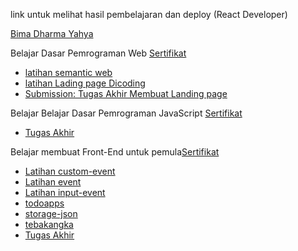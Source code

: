 link untuk melihat hasil pembelajaran dan deploy (React Developer)

[Bima Dharma Yahya](https://github.com/bimadharma)

Belajar Dasar Pemrograman Web [Sertifikat](https://www.dicoding.com/certificates/53XEO288YZRN)
- [latihan semantic web](https://bimadharma.github.io/IDCamp-2024/Belajar%20Dasar%20Pemrograman%20Web/latihan/)
- [latihan Lading page Dicoding](https://bimadharma.github.io/IDCamp-2024/Belajar%20Dasar%20Pemrograman%20Web/latihan2/)
- [Submission: Tugas Akhir Membuat Landing page](https://bimadharma.github.io/IDCamp-2024/Belajar%20Dasar%20Pemrograman%20Web/Submission_Tugas-Akhir/)


Belajar Belajar Dasar Pemrograman JavaScript [Sertifikat](https://www.dicoding.com/certificates/07Z6488LMPQR/)
- [Tugas Akhir](https://github.com/bimadharma/IDCamp-2024/tree/main/Belajar%20Dasar%20Pemrograman%20JavaScript/final-assessment)


Belajar membuat Front-End untuk pemula[Sertifikat](https://www.dicoding.com/certificates/4EXG7K33GPRL)
- [Latihan custom-event](https://bimadharma.github.io/IDCamp-2024/Belajar%20Membuat%20Front-End%20Web%20untuk%20Pemula/custom-event.html)
- [Latihan event](https://bimadharma.github.io/IDCamp-2024/Belajar%20Membuat%20Front-End%20Web%20untuk%20Pemula/event.html)
- [Latihan input-event](https://bimadharma.github.io/IDCamp-2024/Belajar%20Membuat%20Front-End%20Web%20untuk%20Pemula/inputEvent.html)
- [todoapps](https://bimadharma.github.io/IDCamp-2024/Belajar%20Membuat%20Front-End%20Web%20untuk%20Pemula/todoapps/index.html)
- [storage-json](https://bimadharma.github.io/IDCamp-2024/Belajar%20Membuat%20Front-End%20Web%20untuk%20Pemula/storage-json.html)
- [tebakangka](https://bimadharma.github.io/IDCamp-2024/Belajar%20Membuat%20Front-End%20Web%20untuk%20Pemula/tebakangka.html)
- [Tugas Akhir](https://bimadharma.github.io/IDCamp-2024/Belajar%20Membuat%20Front-End%20Web%20untuk%20Pemula/bookshelf-app-starter-project/index.html)